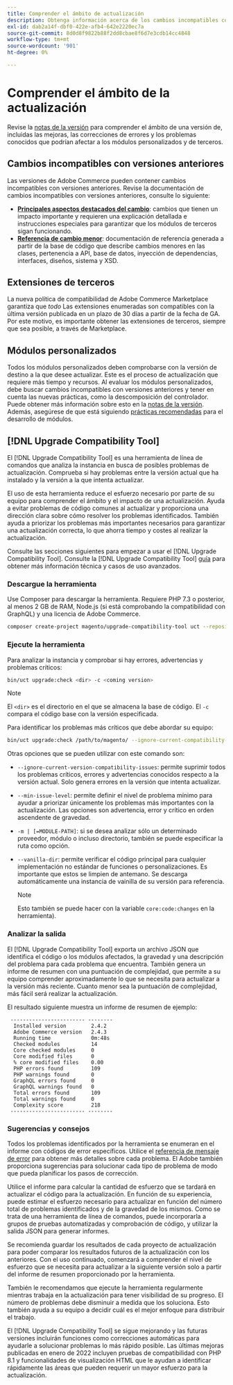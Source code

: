 ```yaml
---
title: Comprender el ámbito de actualización
description: Obtenga información acerca de los cambios incompatibles con versiones anteriores en una versión que podrían afectar a los módulos personalizados de Adobe Commerce o de Magento Open Source o a las extensiones de terceros.
exl-id: dab2a14f-dbf0-422e-afb4-642e2220ec7a
source-git-commit: 8d0d8f9822b88f2dd8cbae8f6d7e3cdb14cc4848
workflow-type: tm+mt
source-wordcount: '901'
ht-degree: 0%

---
```


# Comprender el ámbito de la actualización

Revise la [notas de la versión](https://devdocs.magento.com/guides/v2.4/release-notes/bk-release-notes.html) para comprender el ámbito de una versión de, incluidas las mejoras, las correcciones de errores y los problemas conocidos que podrían afectar a los módulos personalizados y de terceros.

## Cambios incompatibles con versiones anteriores

Las versiones de Adobe Commerce pueden contener cambios incompatibles con versiones anteriores. Revise la documentación de cambios incompatibles con versiones anteriores, consulte lo siguiente:

- **[Principales aspectos destacados del cambio](https://devdocs.magento.com/guides/v2.4/release-notes/backward-incompatible-changes/index.html)**: cambios que tienen un impacto importante y requieren una explicación detallada e instrucciones especiales para garantizar que los módulos de terceros sigan funcionando.
- **[Referencia de cambio menor](https://devdocs.magento.com/guides/v2.4/release-notes/backward-incompatible-changes/reference.html)**: documentación de referencia generada a partir de la base de código que describe cambios menores en las clases, pertenencia a API, base de datos, inyección de dependencias, interfaces, diseños, sistema y XSD.

## Extensiones de terceros

La nueva política de compatibilidad de Adobe Commerce Marketplace garantiza que _todo_ Las extensiones enumeradas son compatibles con la última versión publicada en un plazo de 30 días a partir de la fecha de GA. Por este motivo, es importante obtener las extensiones de terceros, siempre que sea posible, a través de Marketplace.

## Módulos personalizados

Todos los módulos personalizados deben comprobarse con la versión de destino a la que desee actualizar. Este es el proceso de actualización que requiere más tiempo y recursos. Al evaluar los módulos personalizados, debe buscar cambios incompatibles con versiones anteriores y tener en cuenta las nuevas prácticas, como la descomposición del controlador. Puede obtener más información sobre esto en la [notas de la versión](https://devdocs.magento.com/guides/v2.4/release-notes/bk-release-notes.html). Además, asegúrese de que está siguiendo [prácticas recomendadas](https://developer.adobe.com/commerce/php/best-practices/extensions/) para el desarrollo de módulos.

## [!DNL Upgrade Compatibility Tool]

El [!DNL Upgrade Compatibility Tool] es una herramienta de línea de comandos que analiza la instancia en busca de posibles problemas de actualización. Comprueba si hay problemas entre la versión actual que ha instalado y la versión a la que intenta actualizar.

El uso de esta herramienta reduce el esfuerzo necesario por parte de su equipo para comprender el ámbito y el impacto de una actualización. Ayuda a evitar problemas de código comunes al actualizar y proporciona una dirección clara sobre cómo resolver los problemas identificados. También ayuda a priorizar los problemas más importantes necesarios para garantizar una actualización correcta, lo que ahorra tiempo y costes al realizar la actualización.

Consulte las secciones siguientes para empezar a usar el [!DNL Upgrade Compatibility Tool]. Consulte la [!DNL Upgrade Compatibility Tool] [guía](../upgrade-compatibility-tool/overview.md) para obtener más información técnica y casos de uso avanzados.

### Descargue la herramienta

Use Composer para descargar la herramienta. Requiere PHP 7.3 o posterior, al menos 2 GB de RAM, Node.js (si está comprobando la compatibilidad con GraphQL) y una licencia de Adobe Commerce.

```bash
composer create-project magento/upgrade-compatibility-tool uct --repository https://repo.magento.com
```

### Ejecute la herramienta

Para analizar la instancia y comprobar si hay errores, advertencias y problemas críticos:

```bash
bin/uct upgrade:check <dir> -c <coming version> 
```

>[!NOTE]
>
> El `<dir>` es el directorio en el que se almacena la base de código. El `-c` compara el código base con la versión especificada.

Para identificar los problemas más críticos que debe abordar su equipo:

```bash
bin/uct upgrade:check /path/to/magento/ --ignore-current-compatibility-issues –min-issue-level critical --vanilla-dir /path/to/vanilla/code/ /path/to/magento/app/code/Vendor/
```

Otras opciones que se pueden utilizar con este comando son:

- `--ignore-current-version-compatibility-issues`: permite suprimir todos los problemas críticos, errores y advertencias conocidos respecto a la versión actual. Solo genera errores en la versión que intenta actualizar.

- `--min-issue-level`: permite definir el nivel de problema mínimo para ayudar a priorizar únicamente los problemas más importantes con la actualización. Las opciones son advertencia, error y crítico en orden ascendente de gravedad.

- `-m | [=MODULE-PATH]`: si se desea analizar sólo un determinado proveedor, módulo o incluso directorio, también se puede especificar la ruta como opción.

- `--vanilla-dir`: permite verificar el código principal para cualquier implementación no estándar de funciones o personalizaciones. Es importante que estos se limpien de antemano. Se descarga automáticamente una instancia de vainilla de su versión para referencia.

  >[!NOTE]
  >
  > Esto también se puede hacer con la variable `core:code:changes` en la herramienta).

### Analizar la salida

El [!DNL Upgrade Compatibility Tool] exporta un archivo JSON que identifica el código o los módulos afectados, la gravedad y una descripción del problema para cada problema que encuentra. También genera un informe de resumen con una puntuación de complejidad, que permite a su equipo comprender aproximadamente lo que se necesita para actualizar a la versión más reciente. Cuanto menor sea la puntuación de complejidad, más fácil será realizar la actualización.

El resultado siguiente muestra un informe de resumen de ejemplo:

```console
 ------------------------ --------
  Installed version        2.4.2
  Adobe Commerce version   2.4.3
  Running time             0m:48s
  Checked modules          14
  Core checked modules     0
  Core modified files      0
  % core modified files    0.00
  PHP errors found         109
  PHP warnings found       0
  GraphQL errors found     0
  GraphQL warnings found   0
  Total errors found       109
  Total warnings found     0
  Complexity score         218
 ------------------------ --------
```

### Sugerencias y consejos

Todos los problemas identificados por la herramienta se enumeran en el informe con códigos de error específicos. Utilice el [referencia de mensaje de error](../upgrade-compatibility-tool/error-messages.md) para obtener más detalles sobre cada problema. El Adobe también proporciona sugerencias para solucionar cada tipo de problema de modo que pueda planificar los pasos de corrección.

Utilice el informe para calcular la cantidad de esfuerzo que se tardará en actualizar el código para la actualización. En función de su experiencia, puede estimar el esfuerzo necesario para actualizar en función del número total de problemas identificados y de la gravedad de los mismos. Como se trata de una herramienta de línea de comandos, puede incorporarla a grupos de pruebas automatizadas y comprobación de código, y utilizar la salida JSON para generar informes.

Se recomienda guardar los resultados de cada proyecto de actualización para poder comparar los resultados futuros de la actualización con los anteriores. Con el uso continuado, comenzará a comprender el nivel de esfuerzo que se necesita para actualizar a la siguiente versión solo a partir del informe de resumen proporcionado por la herramienta.

También le recomendamos que ejecute la herramienta regularmente mientras trabaja en la actualización para tener visibilidad de su progreso. El número de problemas debe disminuir a medida que los soluciona. Esto también ayuda a su equipo a decidir cuál es el mejor enfoque para distribuir el trabajo.

El [!DNL Upgrade Compatibility Tool] se sigue mejorando y las futuras versiones incluirán funciones como correcciones automáticas para ayudarle a solucionar problemas lo más rápido posible. Las últimas mejoras publicadas en enero de 2022 incluyen pruebas de compatibilidad con PHP 8.1 y funcionalidades de visualización HTML que le ayudan a identificar rápidamente las áreas que pueden requerir un mayor esfuerzo para la actualización.
